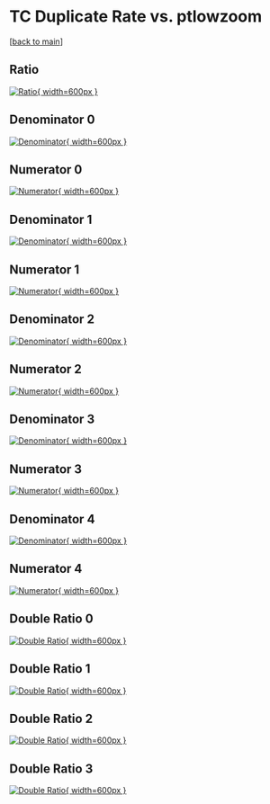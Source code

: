 # TC Duplicate Rate vs. ptlowzoom

[[back to main](./)]



## Ratio

[![Ratio](../mtv/var/TC_duplrate_ptlowzoom.png){ width=600px }](../mtv/var/TC_duplrate_ptlowzoom.pdf)

## Denominator 0

[![Denominator](../mtv/den/TC_duplrate_ptlowzoom_den0.png){ width=600px }](../mtv/den/TC_duplrate_ptlowzoom_den0.pdf)

## Numerator 0

[![Numerator](../mtv/num/TC_duplrate_ptlowzoom_num0.png){ width=600px }](../mtv/num/TC_duplrate_ptlowzoom_num0.pdf)

## Denominator 1

[![Denominator](../mtv/den/TC_duplrate_ptlowzoom_den1.png){ width=600px }](../mtv/den/TC_duplrate_ptlowzoom_den1.pdf)

## Numerator 1

[![Numerator](../mtv/num/TC_duplrate_ptlowzoom_num1.png){ width=600px }](../mtv/num/TC_duplrate_ptlowzoom_num1.pdf)

## Denominator 2

[![Denominator](../mtv/den/TC_duplrate_ptlowzoom_den2.png){ width=600px }](../mtv/den/TC_duplrate_ptlowzoom_den2.pdf)

## Numerator 2

[![Numerator](../mtv/num/TC_duplrate_ptlowzoom_num2.png){ width=600px }](../mtv/num/TC_duplrate_ptlowzoom_num2.pdf)

## Denominator 3

[![Denominator](../mtv/den/TC_duplrate_ptlowzoom_den3.png){ width=600px }](../mtv/den/TC_duplrate_ptlowzoom_den3.pdf)

## Numerator 3

[![Numerator](../mtv/num/TC_duplrate_ptlowzoom_num3.png){ width=600px }](../mtv/num/TC_duplrate_ptlowzoom_num3.pdf)

## Denominator 4

[![Denominator](../mtv/den/TC_duplrate_ptlowzoom_den4.png){ width=600px }](../mtv/den/TC_duplrate_ptlowzoom_den4.pdf)

## Numerator 4

[![Numerator](../mtv/num/TC_duplrate_ptlowzoom_num4.png){ width=600px }](../mtv/num/TC_duplrate_ptlowzoom_num4.pdf)

## Double Ratio 0

[![Double Ratio](../mtv/ratio/TC_duplrate_ptlowzoom_ratio0.png){ width=600px }](../mtv/ratio/TC_duplrate_ptlowzoom_ratio0.pdf)

## Double Ratio 1

[![Double Ratio](../mtv/ratio/TC_duplrate_ptlowzoom_ratio1.png){ width=600px }](../mtv/ratio/TC_duplrate_ptlowzoom_ratio1.pdf)

## Double Ratio 2

[![Double Ratio](../mtv/ratio/TC_duplrate_ptlowzoom_ratio2.png){ width=600px }](../mtv/ratio/TC_duplrate_ptlowzoom_ratio2.pdf)

## Double Ratio 3

[![Double Ratio](../mtv/ratio/TC_duplrate_ptlowzoom_ratio3.png){ width=600px }](../mtv/ratio/TC_duplrate_ptlowzoom_ratio3.pdf)

